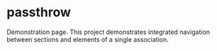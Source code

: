 # passthrow
Demonstration page.
This project demonstrates integrated navigation between sections and elements of a single association.
